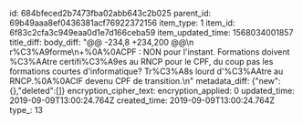 id: 684bfeced2b7473fba02abb643c2b025
parent_id: 69b49aaa8ef0436381acf76922372156
item_type: 1
item_id: 6f83c2cfa3c949eaa0d1e7d166ceba59
item_updated_time: 1568034001857
title_diff: 
body_diff: "@@ -234,8 +234,200 @@\n  r%C3%A9forme\n+%0A%0ACPF : NON pour l'instant. Formations doivent %C3%AAtre certifi%C3%A9es au RNCP pour le CPF, du coup pas les formations courtes d'informatique? Tr%C3%A8s lourd d'%C3%AAtre au RNCP.%0A%0ACIF devenu CPF de transition.\n"
metadata_diff: {"new":{},"deleted":[]}
encryption_cipher_text: 
encryption_applied: 0
updated_time: 2019-09-09T13:00:24.764Z
created_time: 2019-09-09T13:00:24.764Z
type_: 13